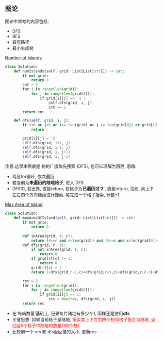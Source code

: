 ## 图论 
图论中常考的内容包括:
- DFS
- BFS 
- 最短路径
- 最小生成树 

 [ Number of islands ]( https://leetcode.cn/problems/number-of-islands/description/?envType=study-plan-v2&envId=top-100-liked ) 
```python 
class Solution:
    def numIslands(self, grid: List[List[str]]) -> int: 
        if not grid:
            return 0 
        cnt = 0 
        for i in range(len(grid)):
            for j in range(len(grid[0])):
                if grid[i][j] == '1':
                    self.dfs(grid, i, j) 
                    cnt += 1
        return cnt 

    def dfs(self, grid, i, j): 
        if i<0 or j<0 or i>= len(grid) or j >= len(grid[0]) or grid[i][j] != '1':
            return  

        grid[i][j] = '2' 
        self.dfs(grid, i+1, j) 
        self.dfs(grid, i-1, j) 
        self.dfs(grid, i, j+1) 
        self.dfs(grid, i, j-1)  
```   
注意:这里本质就是 树的广度优先搜索 (DFS), 也可以理解为回溯, 思路:
- 两层for循环, 依次遍历 
- 若当前为**未遍历的陆地格子**, 进入 DFS
- DFS中, 若出界, 直接return, 若格子为**已遍历过‘2’**, 直接return, 否则, 向上下左右四个方向继续进行搜索, 每完成一个格子搜索, 计数+1  



 [ Max Area of Island ]( https://leetcode.cn/problems/max-area-ofcisland/description/ ) 
```python 
class Solution:
    def maxAreaOfIsland(self, grid: List[List[int]]) -> int: 
        if not grid:
            return 0  
    
        def inArea(grid, r, c):
            return (0<=r and r<len(grid)) and (0<=c and c<len(grid[0])) 
        def dfs(grid, r, c): 
            if not inArea(grid, r, c):
                return 0
            if grid[r][c] != 1:
                return 0  
            grid[r][c] = 2 
            return 1+dfs(grid,r-1,c)+dfs(grid,r+1,c)+dfs(grid,r,c-1)+dfs(grid,r,c+1) 

        res = 0
        for i in range(len(grid)):
            for j in range(len(grid[0])): 
                if grid[i][j] == 1:
                    res = max(res, dfs(grid, i, j))  
        return res 
```   
- 在‘岛屿数量’基础上, 记录每片陆地有多少个1, 同样还是使用**dfs** 
- 关键思想: 如果当前格子是陆地, <font color="red"> 搜索其上下左右四个相邻格子是否为陆地, 返回这5个格子中陆地的数量(1的个数)  </font>   
- 比较前一个 res 和 dfs返回值的大小, 更新res 
 

 



